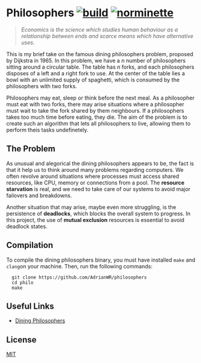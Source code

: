 # Philosophers [![build](https://github.com/AdrianWR/philosophers/actions/workflows/build.yml/badge.svg)](https://github.com/AdrianWR/philosophers/actions/workflows/build.yml) [![norminette](https://github.com/AdrianWR/philosophers/actions/workflows/linter.yml/badge.svg)](https://github.com/AdrianWR/philosophers/actions/workflows/linter.yml)

> _Economics is the science which studies human behaviour as a relationship between ends and scarce means which have alternative uses._

This is my brief take on the famous dining philosophers problem, proposed by Dijkstra in 1965. In this problem, we have a _n_ number of philosophers sitting around a circular table. The table has _n_ forks, and each philosophers disposes of a left and a right fork to use. At the center of the table lies a bowl with an unlimited supply of spaghetti, which is consumed by the philosophers with two forks.

Philosophers may eat, sleep or think before the next meal. As a philosopher must eat with two forks, there may arise situations where a philosopher must wait to take the fork shared by them neighbours. If a philosophers takes too much time before eating, they die. The aim of the problem is to create such an algorithm that lets all philosophers to live, allowing them to perform theis tasks undefinetely.

## The Problem

As unusual and alegorical the dining philosophers appears to be, the fact is that it help us to think around many problems regarding computers. We often revolve around situations where processes must access shared resources, like CPU, memory or connections from a pool. The **resource starvation** is real, and we need to take care of our systems to avoid major failovers and breakdowns.

Another situation that may arise, maybe even more struggling, is the persistence of **deadlocks**, which blocks the overall system to progress. In this project, the use of **mutual exclusion** resources is essential to avoid deadlock states.

## Compilation

To compile the dining philosophers binary, you must have installed `make` and `clang`on your machine. Then, run the following commands:

```shell
  git clone https://github.com/AdrianWR/philosophers
  cd philo
  make
```

## Useful Links

 - [Dining Philosophers](https://en.wikipedia.org/wiki/Dining_philosophers_problem)

## License

[MIT](https://choosealicense.com/licenses/mit/)
